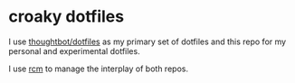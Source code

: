 croaky dotfiles
===============

I use [thoughtbot/dotfiles](https://github.com/thoughtbot/dotfiles) as my
primary set of dotfiles and this repo for my personal and experimental
dotfiles.

I use [rcm](https://github.com/mike-burns/rcm) to manage the interplay of both
repos.
